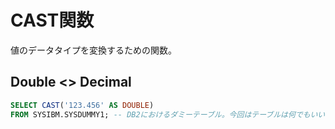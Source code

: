# CAST関数
値のデータタイプを変換するための関数。

## Double <> Decimal
```sql
SELECT CAST('123.456' AS DOUBLE)
FROM SYSIBM.SYSDUMMY1; -- DB2におけるダミーテーブル。今回はテーブルは何でもいいので、このように指定しておく。
```